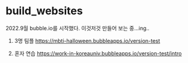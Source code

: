 # build_websites

2022.9월 bubble.io를 시작했다.
이것저것 만들어 보는 중...ing..

1. 3명 팀플
https://mbti-halloween.bubbleapps.io/version-test 

2. 혼자 연습
https://work-in-koreauniv.bubbleapps.io/version-test/intro 
